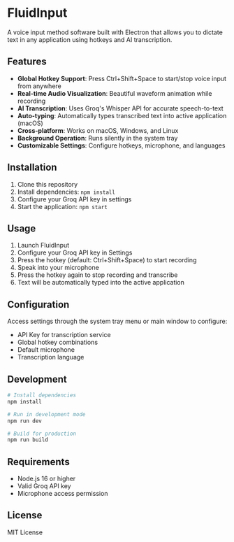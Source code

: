 # FluidInput

A voice input method software built with Electron that allows you to dictate text in any application using hotkeys and AI transcription.

## Features

- **Global Hotkey Support**: Press Ctrl+Shift+Space to start/stop voice input from anywhere
- **Real-time Audio Visualization**: Beautiful waveform animation while recording
- **AI Transcription**: Uses Groq's Whisper API for accurate speech-to-text
- **Auto-typing**: Automatically types transcribed text into active application (macOS)
- **Cross-platform**: Works on macOS, Windows, and Linux
- **Background Operation**: Runs silently in the system tray
- **Customizable Settings**: Configure hotkeys, microphone, and languages

## Installation

1. Clone this repository
2. Install dependencies: `npm install`
3. Configure your Groq API key in settings
4. Start the application: `npm start`

## Usage

1. Launch FluidInput
2. Configure your Groq API key in Settings
3. Press the hotkey (default: Ctrl+Shift+Space) to start recording
4. Speak into your microphone
5. Press the hotkey again to stop recording and transcribe
6. Text will be automatically typed into the active application

## Configuration

Access settings through the system tray menu or main window to configure:
- API Key for transcription service
- Global hotkey combinations
- Default microphone
- Transcription language

## Development

```bash
# Install dependencies
npm install

# Run in development mode
npm run dev

# Build for production
npm run build
```

## Requirements

- Node.js 16 or higher
- Valid Groq API key
- Microphone access permission

## License

MIT License
